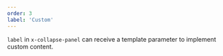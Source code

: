 ```yaml
---
order: 3
label: 'Custom'
---
```


`label` in `x-collapse-panel` can receive a template parameter to implement custom content.
